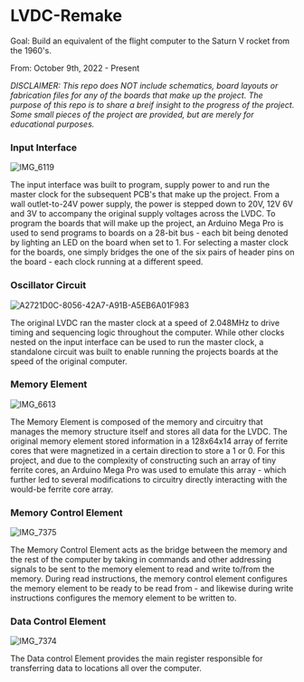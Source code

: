 # LVDC-Remake
Goal: Build an equivalent of the flight computer to the Saturn V rocket from the 1960's.

From: October 9th, 2022 - Present

<em>DISCLAIMER: This repo does NOT include schematics, board layouts or fabrication files for any of the boards that make up the project. The purpose of this repo is to share a breif insight to the progress of the project. Some small pieces of the project are provided, but are merely for educational purposes.</em>

### Input Interface

![IMG_6119](https://user-images.githubusercontent.com/113632274/216847426-f2627f55-7505-462d-9c02-9a6e551deaf4.jpg)

The input interface was built to program, supply power to and run the master clock for the subsequent PCB's that make up the project. From a wall outlet-to-24V power supply, the power is stepped down to 20V, 12V 6V and 3V to accompany the original supply voltages across the LVDC. To program the boards that will make up the project, an Arduino Mega Pro is used to send programs to boards on a 28-bit bus - each bit being denoted by lighting an LED on the board when set to 1. For selecting a master clock for the boards, one simply bridges the one of the six pairs of header pins on the board - each clock running at a different speed.

### Oscillator Circuit

![A2721D0C-8056-42A7-A91B-A5EB6A01F983](https://user-images.githubusercontent.com/113632274/222984666-3fa7818a-9606-4216-9359-1ebf27127a7b.PNG)

The original LVDC ran the master clock at a speed of 2.048MHz to drive timing and sequencing logic throughout the computer. While other clocks nested on the input interface can be used to run the master clock, a standalone circuit was built to enable running the projects boards at the speed of the original computer.

### Memory Element

![IMG_6613](https://user-images.githubusercontent.com/113632274/230699162-63b6d666-30f4-4b52-b037-1b50e7f714fa.JPG)

The Memory Element is composed of the memory and circuitry that manages the memory structure itself and stores all data for the LVDC. The original memory element stored information in a 128x64x14 array of ferrite cores that were magnetized in a certain direction to store a 1 or 0. For this project, and due to the complexity of constructing such an array of tiny ferrite cores, an Arduino Mega Pro was used to emulate this array - which further led to several modifications to circuitry directly interacting with the would-be ferrite core array.

### Memory Control Element

![IMG_7375](https://github.com/discount-cactus/LVDC-Remake/assets/113632274/76904940-fd68-42c7-a28c-d6afd428e831)

The Memory Control Element acts as the bridge between the memory and the rest of the computer by taking in commands and other addressing signals to be sent to the memory element to read and write to/from the memory. During read instructions, the memory control element configures the memory element to be ready to be read from - and likewise during write instructions configures the memory element to be written to.

### Data Control Element

![IMG_7374](https://github.com/discount-cactus/LVDC-Remake/assets/113632274/eb478e19-3e44-4d2a-b6b2-31c3ee7432b1)

The Data control Element provides the main register responsible for transferring data to locations all over the computer.

